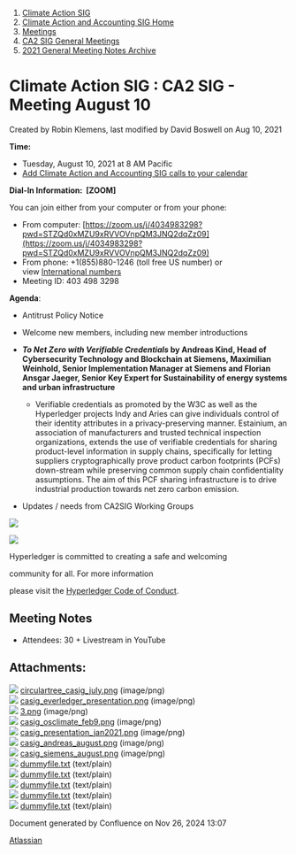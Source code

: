 1. [Climate Action SIG](index.html)
2. [Climate Action and Accounting SIG Home](Climate-Action-and-Accounting-SIG-Home_19005445.html)
3. [Meetings](Meetings_19005583.html)
4. [CA2 SIG General Meetings](CA2-SIG-General-Meetings_19006785.html)
5. [2021 General Meeting Notes Archive](2021-General-Meeting-Notes-Archive_19006648.html)

# Climate Action SIG : CA2 SIG - Meeting August 10

Created by Robin Klemens, last modified by David Boswell on Aug 10, 2021

**Time:**

- Tuesday, August 10, 2021 at 8 AM Pacific
- [Add Climate Action and Accounting SIG calls to your calendar](https://lists.hyperledger.org/g/climate-sig/ics/invite.ics?repeatid=24572)

**Dial-In Information:  \[ZOOM]**

You can join either from your computer or from your phone:

- From computer: [https://zoom.us/j/4034983298?pwd=STZQd0xMZU9xRVVOVnpQM3JNQ2dqZz09](https://zoom.us/j/4034983298?pwd=STZQd0xMZU9xRVVOVnpQM3JNQ2dqZz09)
- From phone: +1(855)880-1246 (toll free US number) or view [International numbers](https://zoom.us/u/bAaJoyznp)
- Meeting ID: 403 498 3298

**Agenda**:

- Antitrust Policy Notice
- Welcome new members, including new member introductions
- ***To Net Zero with Verifiable Credentials* by Andreas Kind, Head of Cybersecurity Technology and Blockchain at Siemens, Maximilian Weinhold, Senior Implementation Manager at Siemens and Florian Ansgar Jaeger, Senior Key Expert for Sustainability of energy systems and urban infrastructure**
  
  - Verifiable credentials as promoted by the W3C as well as the Hyperledger projects Indy and Aries can give individuals control of their identity attributes in a privacy-preserving manner. Estainium, an association of manufacturers and trusted technical inspection organizations, extends the use of verifiable credentials for sharing product-level information in supply chains, specifically for letting suppliers cryptographically prove product carbon footprints (PCFs) down-stream while preserving common supply chain confidentiality assumptions. The aim of this PCF sharing infrastructure is to drive industrial production towards net zero carbon emission.
- Updates / needs from CA2SIG Working Groups
  

![](https://wiki.hyperledger.org/download/attachments/29034696/Antitrustnotice.png?version=1&modificationDate=1581695654000&api=v2)

![](https://wiki.hyperledger.org/download/attachments/2392771/welcome.png?version=2&modificationDate=1572450107000&api=v2)

Hyperledger is committed to creating a safe and welcoming

community for all. For more information

please visit the [Hyperledger Code of Conduct](https://lf-hyperledger.atlassian.net/wiki/spaces/HYP/pages/19595281/Hyperledger+Code+of+Conduct).

## **Meeting Notes**

- Attendees: 30 + Livestream in YouTube

## Attachments:

![](images/icons/bullet_blue.gif) [circulartree\_casig\_july.png](attachments/19007913/19007914.png) (image/png)  
![](images/icons/bullet_blue.gif) [casig\_everledger\_presentation.png](attachments/19007913/19007915.png) (image/png)  
![](images/icons/bullet_blue.gif) [3.png](attachments/19007913/19007916.png) (image/png)  
![](images/icons/bullet_blue.gif) [casig\_osclimate\_feb9.png](attachments/19007913/19007919.png) (image/png)  
![](images/icons/bullet_blue.gif) [casig\_presentation\_jan2021.png](attachments/19007913/19007920.png) (image/png)  
![](images/icons/bullet_blue.gif) [casig\_andreas\_august.png](attachments/19007913/19007925.png) (image/png)  
![](images/icons/bullet_blue.gif) [casig\_siemens\_august.png](attachments/19007913/19007998.png) (image/png)  
![](images/icons/bullet_blue.gif) [dummyfile.txt](attachments/19007913/19007923.txt) (text/plain)  
![](images/icons/bullet_blue.gif) [dummyfile.txt](attachments/19007913/19007921.txt) (text/plain)  
![](images/icons/bullet_blue.gif) [dummyfile.txt](attachments/19007913/19007922.txt) (text/plain)  
![](images/icons/bullet_blue.gif) [dummyfile.txt](attachments/19007913/19007918.txt) (text/plain)  
![](images/icons/bullet_blue.gif) [dummyfile.txt](attachments/19007913/19007917.txt) (text/plain)

Document generated by Confluence on Nov 26, 2024 13:07

[Atlassian](http://www.atlassian.com/)
